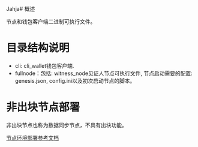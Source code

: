Jahja# 概述

节点和钱包客户端二进制可执行文件。

# 目录结构说明
* cli: cli_wallet钱包客户端.
* fullnode：包括: witness_node见证人节点可执行文件, 节点启动需要的配置: genesis.json, config.ini以及初次启动节点的脚本。

# 非出块节点部署
非出块节点也称为数据同步节点，不具有出块功能。

[节点环境部署参考文档](https://cn-dev.cocosbcx.io/docs/21-witness_node)
